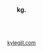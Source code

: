 <br />
<p align="center" font-weight="bold"><b>kg.</b></p>
<br />
<br />
<p align="center" font-size="9px"><sub><a href="https://kylegill.com/">kylegill.com</a></sub></p>
<br />
